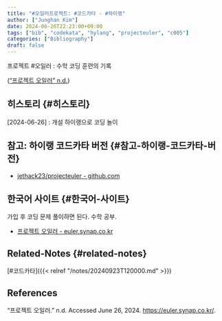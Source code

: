```yaml
---
title: "#오일러프로젝트: #코드카타 - #하이랭"
author: ["Junghan Kim"]
date: 2024-06-26T22:23:00+09:00
tags: ["bib", "codekata", "hylang", "projecteuler", "c005"]
categories: ["Bibliography"]
draft: false
---
```


프로젝트 #오일러 : 수학 코딩 훈련의 기록

(<a href="#citeproc_bib_item_1">“프로젝트 오일러” n.d.</a>)


## 히스토리 {#히스토리}

[2024-06-26]
: 개설 하이랭으로 코딩 놀이


## 참고: 하이랭 코드카타 버전 {#참고-하이랭-코드카타-버전}

-   [jethack23/projecteuler - github.com](https://github.com/jethack23/projecteuler)


## 한국어 사이트 {#한국어-사이트}

가입 후 코딩 문제 풀이하면 된다. 수학 공부.

-   [프로젝트 오일러 - euler.synap.co.kr](https://euler.synap.co.kr/)


## Related-Notes {#related-notes}

[#코드카타]({{< relref "/notes/20240923T120000.md" >}})

## References

<style>.csl-entry{text-indent: -1.5em; margin-left: 1.5em;}</style><div class="csl-bib-body">
  <div class="csl-entry"><a id="citeproc_bib_item_1"></a>“프로젝트 오일러.” n.d. Accessed June 26, 2024. <a href="https://euler.synap.co.kr/">https://euler.synap.co.kr/</a>.</div>
</div>
